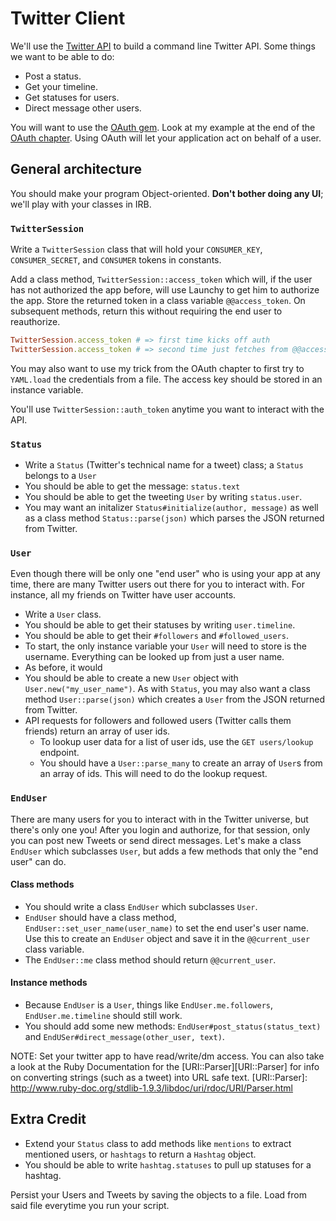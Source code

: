 # Twitter Client

We'll use the [Twitter API][api-docs] to build a command line Twitter
API. Some things we want to be able to do:

* Post a status.
* Get your timeline.
* Get statuses for users.
* Direct message other users.

You will want to use the [OAuth gem][oauth-github]. Look at my example
at the end of the [OAuth chapter][oauth-chapter]. Using OAuth will let
your application act on behalf of a user.

## General architecture

You should make your program Object-oriented. **Don't bother doing any
UI**; we'll play with your classes in IRB.

### `TwitterSession`

Write a `TwitterSession` class that will hold your `CONSUMER_KEY`,
`CONSUMER_SECRET`, and `CONSUMER` tokens in constants.

Add a class method, `TwitterSession::access_token` which will, if the
user has not authorized the app before, will use Launchy to get him to
authorize the app. Store the returned token in a class variable
`@@access_token`. On subsequent methods, return this without requiring
the end user to reauthorize.

```ruby
TwitterSession.access_token # => first time kicks off auth
TwitterSession.access_token # => second time just fetches from @@access_token
```

You may also want to use my trick from the OAuth chapter to first try to
`YAML.load` the credentials from a file. The access key should be
stored in an instance variable.

You'll use `TwitterSession::auth_token` anytime you want to interact
with the API.

### `Status`

* Write a `Status` (Twitter's technical name for a tweet) class; a
  `Status` belongs to a `User`
* You should be able to get the message: `status.text`
* You should be able to get the tweeting `User` by writing
  `status.user`.
* You may want an initalizer `Status#initialize(author, message)` as
  well as a class method `Status::parse(json)` which parses the JSON
  returned from Twitter.

### `User`

Even though there will be only one "end user" who is using your app at
any time, there are many Twitter users out there for you to interact
with. For instance, all my friends on Twitter have user accounts.

* Write a `User` class.
* You should be able to get their statuses by writing `user.timeline`.
* You should be able to get their `#followers` and `#followed_users`.
* To start, the only instance variable your `User` will need to store
  is the username. Everything can be looked up from just a user name.
* As before, it would
* You should be able to create a new `User` object with
  `User.new("my_user_name")`. As with `Status`, you may also want a
  class method `User::parse(json)` which creates a `User` from the
  JSON returned from Twitter.
* API requests for followers and followed users (Twitter calls them
  friends) return an array of user ids.
    * To lookup user data for a list of user ids, use the `GET
      users/lookup` endpoint.
    * You should have a `User::parse_many` to create an array of
      `User`s from an array of ids. This will need to do the lookup
      request.

### `EndUser`

There are many users for you to interact with in the Twitter universe,
but there's only one you! After you login and authorize, for that
session, only you can post new Tweets or send direct messages. Let's
make a class `EndUser` which subclasses `User`, but adds a few methods
that only the "end user" can do.

#### Class methods

* You should write a class `EndUser` which subclasses `User`.
* `EndUser` should have a class method,
  `EndUser::set_user_name(user_name)` to set the end user's user
  name. Use this to create an `EndUser` object and save it in the
  `@@current_user` class variable.
* The `EndUser::me` class method should return `@@current_user`.

#### Instance methods

* Because `EndUser` is a `User`, things like `EndUser.me.followers`,
  `EndUser.me.timeline` should still work.
* You should add some new methods: `EndUser#post_status(status_text)`
  and `EndUSer#direct_message(other_user, text)`.

NOTE: Set your twitter app to have read/write/dm access. You can also 
take a look at the Ruby Documentation for the [URI::Parser][URI::Parser] for info on
converting strings (such as a tweet) into URL safe text.
[URI::Parser]: http://www.ruby-doc.org/stdlib-1.9.3/libdoc/uri/rdoc/URI/Parser.html

## Extra Credit

* Extend your `Status` class to add methods like `mentions` to extract
  mentioned users, or `hashtags` to return a `Hashtag` object.
* You should be able to write `hashtag.statuses` to pull up statuses
  for a hashtag.

Persist your Users and Tweets by saving the objects to a file. Load
from said file everytime you run your script.

[api-docs]: https://dev.twitter.com/docs/api/1.1
[oauth-github]: https://github.com/oauth/oauth-ruby
[oauth-chapter]: ../the-web/oauth.md
